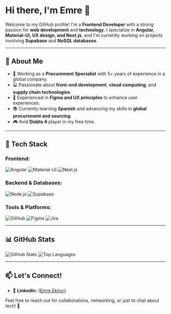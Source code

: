 # Hi there, I'm Emre 👋

Welcome to my GitHub profile! I'm a **Frontend Developer** with a strong passion for **web development** and **technology**. I specialize in **Angular, Material-UI, UX design, and Next.js**, and I'm currently working on projects involving **Supabase** and **NoSQL databases**.

---

## 🚀 About Me
- 🏢 Working as a **Procurement Specialist** with 5+ years of experience in a global company.
- 💻 Passionate about **front-end development**, **cloud computing**, and **supply chain technologies**.
- 🎨 Experienced in **Figma and UX principles** to enhance user experiences.
- 📚 Currently learning **Spanish** and advancing my skills in **global procurement and sourcing**.
- 🎮 Avid **Diablo 4** player in my free time.

---

## 🌟 Tech Stack

### Frontend:
![Angular](https://img.shields.io/badge/-Angular-DD0031?style=flat&logo=angular&logoColor=white)
![Material-UI](https://img.shields.io/badge/-Material--UI-007FFF?style=flat&logo=mui&logoColor=white)
![Next.js](https://img.shields.io/badge/-Next.js-000000?style=flat&logo=next.js&logoColor=white)

### Backend & Databases:
![Node.js](https://img.shields.io/badge/-Node.js-339933?style=flat&logo=node.js&logoColor=white)
![Supabase](https://img.shields.io/badge/-Supabase-3ECF8E?style=flat&logo=supabase&logoColor=white)

### Tools & Platforms:
![GitHub](https://img.shields.io/badge/-GitHub-181717?style=flat&logo=github)
![Figma](https://img.shields.io/badge/-Figma-F24E1E?style=flat&logo=figma&logoColor=white)
![Jira](https://img.shields.io/badge/-Jira-0052CC?style=flat&logo=jira)

---

## 📊 GitHub Stats
![GitHub Stats](https://github-readme-stats.vercel.app/api?username=yourusername&show_icons=true&theme=tokyonight)
![Top Languages](https://github-readme-stats.vercel.app/api/top-langs/?username=yourusername&layout=compact&theme=tokyonight)

---

## 📫 Let's Connect!
- 💼 **LinkedIn:** ([Emre Ekinci](https://www.linkedin.com/in/emrekinci/))

Feel free to reach out for collaborations, networking, or just to chat about tech! 🚀
